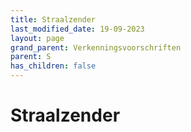 ```yaml
---
title: Straalzender
last_modified_date: 19-09-2023
layout: page
grand_parent: Verkenningsvoorschriften
parent: S
has_children: false
---
```


Straalzender
============

